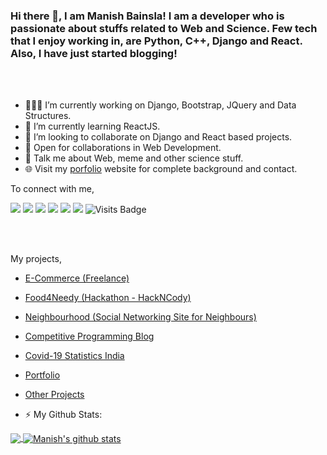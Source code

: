 <!--
### Hi there 👋

**immanishbainsla/immanishbainsla** is a ✨ _special_ ✨ repository because its `README.md` (this file) appears on your GitHub profile.

Here are some ideas to get you started:

- 🔭 I’m currently working on ...
- 🌱 I’m currently learning ...
- 👯 I’m looking to collaborate on ...
- 🤔 I’m looking for help with ...
- 💬 Ask me about ...
- 📫 How to reach me: ...
- 😄 Pronouns: ...
- ⚡ Fun fact: ...
-->
### Hi there 👋, I am Manish Bainsla! I am a developer who is passionate about stuffs related to Web and Science. Few tech that I enjoy working in, are Python, C++, Django and  React. Also, I have just started blogging!

<br/>
<br/>

- 👨🏽‍💻 I’m currently working on Django, Bootstrap, JQuery and Data Structures.
- 🌱 I’m currently learning ReactJS.
- 👯 I’m looking to collaborate on Django and React based projects.
- 🤝 Open for collaborations in Web Development.
- 💬 Talk me about Web, meme and other science stuff.
- 🌐 Visit my [porfolio](https://immanishbainsla.github.io/) website for complete background and contact.

To connect with me,

[<img src="https://img.shields.io/badge/twitter-%231DA1F2.svg?&style=for-the-badge&logo=twitter&logoColor=white" />](https://twitter.com/immanishbainsla) [<img src="https://img.shields.io/badge/medium-%2312100E.svg?&style=for-the-badge&logo=medium&logoColor=white" />](https://medium.com/@immanishbainsla)  [<img src="https://img.shields.io/badge/linkedin-%230077B5.svg?&style=for-the-badge&logo=linkedin&logoColor=white" />](https://www.linkedin.com/in/immanishbainsla/) [<img src = "https://img.shields.io/badge/instagram-%23E4405F.svg?&style=for-the-badge&logo=instagram&logoColor=white">](https://www.instagram.com/immanishbainsla/) [<img src = "https://img.shields.io/badge/facebook-%231877F2.svg?&style=for-the-badge&logo=facebook&logoColor=white">](https://www.facebook.com/immanishbainsla) [<img src ="https://img.shields.io/badge/portfolio-web-%23.svg?&style=for-the-badge&logo=&logoColor=white%22">](https://immanishbainsla.github.io/) ![Visits Badge](https://badges.pufler.dev/visits/immanishbainsla/immanishbainsla?style=for-the-badge )

<br/><br/>

My projects,<br/>
- <a href="http://immanishbainsla.pythonanywhere.com/">E-Commerce (Freelance)</a> <br/>
- <a href="https://github.com/immanishbainsla/hack-n-cody">Food4Needy (Hackathon - HackNCody)</a> <br/>
- <a href="http://neighbourhood.pythonanywhere.com/">Neighbourhood (Social Networking Site for Neighbours)</a> <br/>
- <a href="https://codewarriors.pythonanywhere.com/">Competitive Programming Blog</a> <br/>
- <a href="https://immanishbainsla.github.io/react-covid-19/">Covid-19 Statistics India</a> <br/>
- <a href="https://immanishbainsla.github.io/">Portfolio</a> <br/>
- <a href="https://github.com/immanishbainsla?tab=repositories">Other Projects</a> <br/>

- ⚡ My Github Stats:

<a href="https://github.com/immanishbainsla">
  <img align="center" src="https://github-readme-stats.vercel.app/api/top-langs/?username=immanishbainsla&theme=dark&hide_langs_below=1" />
</a>
<a href="https://github.com/immanishbainsla">
 <img align="center" src="https://github-readme-stats.vercel.app/api?username=immanishbainsla&show_icons=true&theme=dracula&line_height=27" alt="Manish's github stats"/>
</a>
